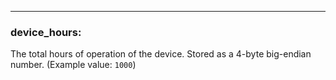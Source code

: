 ---
### **device_hours:**
The total hours of operation of the device. Stored as a 4-byte big-endian number. (Example value: `1000`)
